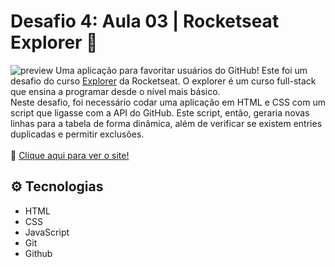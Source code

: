 # Desafio 4: Aula 03 | Rocketseat Explorer 🚀

![preview](.github/preview.png)
Uma aplicação para favoritar usuários do GitHub! Este foi um desafio do curso [Explorer](https://app.rocketseat.com.br/explorer) da Rocketseat. O explorer é um curso full-stack que ensina a programar desde o nível mais básico.<br>
Neste desafio, foi necessário codar uma aplicação em HTML e CSS com um script que ligasse com a API do GitHub. Este script, então, geraria novas linhas para a tabela de forma dinâmica, além de verificar se existem entries duplicadas e permitir exclusões.
<br><br>
🔗 [Clique aqui para ver o site!](https://mariak-fla.github.io/gitfav/)

## ⚙️ Tecnologias

- HTML
- CSS
- JavaScript
- Git
- Github